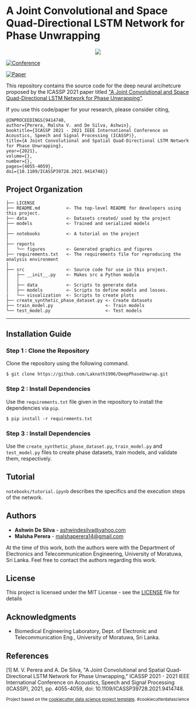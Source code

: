 A Joint Convolutional and Space Quad-Directional LSTM Network for Phase Unwrapping
==============================

<p align="center">
  <img src="https://github.com/Laknath1996/DeepPhaseUnwrap/blob/main/reports/figures/summary.jpg">
</p>

[![Conference](https://img.shields.io/badge/Conference-ICASSP%202021-brightgreen)](https://2021.ieeeicassp.org/)

[![Paper](https://img.shields.io/badge/Paper-IEEEXplore-blue)](https://ieeexplore.ieee.org/document/9414748)

This repository contains the source code for the deep neural arcihetcure proposed by the ICASSP 2021 paper titled ["A Joint Convolutional and Space Quad-Directional LSTM Network for Phase Unwrapping"](https://ieeexplore.ieee.org/document/9414748). 

If you use this code/paper for your research, please consider citing,

```
@INPROCEEDINGS{9414748,  
author={Perera, Malsha V. and De Silva, Ashwin},  
booktitle={ICASSP 2021 - 2021 IEEE International Conference on Acoustics, Speech and Signal Processing (ICASSP)},   
title={A Joint Convolutional and Spatial Quad-Directional LSTM Network for Phase Unwrapping},   
year={2021},  
volume={},  
number={},  
pages={4055-4059},  
doi={10.1109/ICASSP39728.2021.9414748}}
```

Project Organization
------------

    ├── LICENSE
    ├── README.md          <- The top-level README for developers using this project.
    ├── data               <- Datasets created/ used by the project   
    ├── models             <- Trained and serialized models
    │
    ├── notebooks          <- A tutorial on the project 
    │
    ├── reports            
    │   └── figures        <- Generated graphics and figures
    ├── requirements.txt   <- The requirements file for reproducing the analysis environment
    │
    ├── src                <- Source code for use in this project.
    │   ├── __init__.py    <- Makes src a Python module
    │   │
    │   ├── data           <- Scripts to generate data
    │   ├── models         <- Scripts to define models and losses.
    |   └── visualization  <- Scripts to create plots
    ├── create_synthetic_phase_dataset.py <- Create datasets
    ├── train_model.py                    <- Train models
    └── test_model.py                     <- Test models
--------

## Installation Guide

### Step 1 : Clone the Repository

Clone the repository using the following command.

````
$ git clone https://github.com/Laknath1996/DeepPhaseUnwrap.git
````

### Step 2 : Install Dependencies

Use the `requirements.txt` file given in the repository to install the dependencies via `pip`.

````
$ pip install -r requirements.txt 
````

### Step 3 : Install Dependencies

Use the `create_synthetic_phase_dataset.py`, `train_model.py` and `test_model.py` files to create phase datasets, train models, and validate them, respectively.          

## Tutorial

`notebooks/tutorial.ipynb` describes the specifics and the execution steps of the network. 

## Authors

* **Ashwin De Silva** - ashwindesilva@yahoo.com
* **Malsha Perera** - malshaperera14@gmail.com

At the time of this work, both the authors were with the Department of Electronics and Telecommunication Engineering, University of Moratuwa, Sri Lanka. Feel free to contact the authors regarding this work.

## License

This project is licensed under the MIT License - see the [LICENSE](LICENSE) file for details

## Acknowledgments

* Biomedical Engineering Laboratory, Dept. of Electronic and Telecommunication Eng., University of Moratuwa, Sri Lanka.

## References

[1] M. V. Perera and A. De Silva, "A Joint Convolutional and Spatial Quad-Directional LSTM Network for Phase Unwrapping," ICASSP 2021 - 2021 IEEE International Conference on Acoustics, Speech and Signal Processing (ICASSP), 2021, pp. 4055-4059, doi: 10.1109/ICASSP39728.2021.9414748.

<p><small>Project based on the <a target="_blank" href="https://drivendata.github.io/cookiecutter-data-science/">cookiecutter data science project template</a>. #cookiecutterdatascience</small></p>
